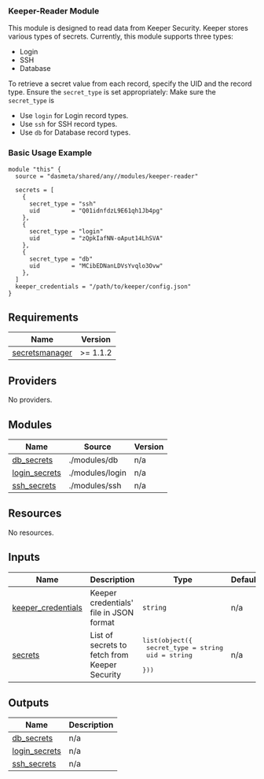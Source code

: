 ### Keeper-Reader Module
This module is designed to read data from Keeper Security. Keeper stores various types of secrets. Currently, this module supports three types:
- Login
- SSH
- Database

To retrieve a secret value from each record, specify the UID and the record type. Ensure the `secret_type` is set appropriately:
Make sure the `secret_type` is
- Use `login` for Login record types.
- Use `ssh` for SSH record types.
- Use `db` for Database record types.


### Basic Usage Example
```
module "this" {
  source = "dasmeta/shared/any//modules/keeper-reader"

  secrets = [
    {
      secret_type = "ssh"
      uid         = "Q01idnfdzL9E61qh1Jb4pg"
    },
    {
      secret_type = "login"
      uid         = "zQpkIafNN-oAput14LhSVA"
    },
    {
      secret_type = "db"
      uid         = "MCibEDNanLDVsYvqlo3Ovw"
    },
  ]
  keeper_credentials = "/path/to/keeper/config.json"
}
```
<!-- BEGINNING OF PRE-COMMIT-TERRAFORM DOCS HOOK -->
## Requirements

| Name | Version |
|------|---------|
| <a name="requirement_secretsmanager"></a> [secretsmanager](#requirement\_secretsmanager) | >= 1.1.2 |

## Providers

No providers.

## Modules

| Name | Source | Version |
|------|--------|---------|
| <a name="module_db_secrets"></a> [db\_secrets](#module\_db\_secrets) | ./modules/db | n/a |
| <a name="module_login_secrets"></a> [login\_secrets](#module\_login\_secrets) | ./modules/login | n/a |
| <a name="module_ssh_secrets"></a> [ssh\_secrets](#module\_ssh\_secrets) | ./modules/ssh | n/a |

## Resources

No resources.

## Inputs

| Name | Description | Type | Default | Required |
|------|-------------|------|---------|:--------:|
| <a name="input_keeper_credentials"></a> [keeper\_credentials](#input\_keeper\_credentials) | Keeper credentials' file in JSON format | `string` | n/a | yes |
| <a name="input_secrets"></a> [secrets](#input\_secrets) | List of secrets to fetch from Keeper Security | <pre>list(object({<br>    secret_type = string<br>    uid         = string<br>  }))</pre> | n/a | yes |

## Outputs

| Name | Description |
|------|-------------|
| <a name="output_db_secrets"></a> [db\_secrets](#output\_db\_secrets) | n/a |
| <a name="output_login_secrets"></a> [login\_secrets](#output\_login\_secrets) | n/a |
| <a name="output_ssh_secrets"></a> [ssh\_secrets](#output\_ssh\_secrets) | n/a |
<!-- END OF PRE-COMMIT-TERRAFORM DOCS HOOK -->
